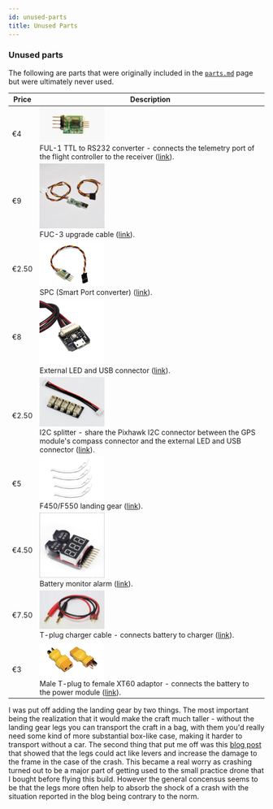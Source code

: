 ```yaml
---
id: unused-parts
title: Unused Parts
---
```


### Unused parts

The following are parts that were originally included in the [`parts.md`](parts.md) page but were ultimately never used.

| Price | Description |
|-------|-------------|
| &euro;4 | <img width="128" src="assets/images/parts/ttl-to-rs232-converter-ful-1.jpg"><br>FUL-1 TTL to RS232 converter - connects the telemetry port of the flight controller to the receiver ([link](https://www.unmannedtechshop.co.uk/frsky-transmitter-receiver-upgrade-adapter-ful-1/)).
| &euro;9 | <img height="128" src="assets/images/parts/telemetry-upgrade-cable-1.jpg"><br>FUC-3 upgrade cable ([link](https://www.unmannedtechshop.co.uk/frusb-3-frsky-upgrade-cable-fuc-3/)).
| &euro;2.50 | <img width="128" src="assets/images/parts/telemetry-upgrade-cable-adapter.jpg"><br>SPC (Smart Port converter) ([link](https://www.unmannedtechshop.co.uk/frsky-smart-port-converter-spc/)).
| &euro;8 | <img height="128" src="assets/images/parts/pixhawk-external-led-and-usb.jpg"><br>External LED and USB connector ([link](https://www.unmannedtechshop.co.uk/all-in-one-led-and-usb-module-for-pixhawk/)).
| &euro;2.50 | <img width="128" src="assets/images/parts/i2c-splitter.jpg"><br>I2C splitter - share the Pixhawk I2C connector between the GPS module's compass connector and the external LED and USB connector ([link](https://www.unmannedtechshop.co.uk/i2c-board/)).
| &euro;5 | <img width="128" src="assets/images/parts/f450-f550-landing-gear.jpg"><br>F450/F550 landing gear ([link](http://www.helipal.com/dji-landing-gear-for-f450-f550.html)).
| &euro;4.50 | <img height="128" src="assets/images/parts/battery-monitor-alarm.jpg"><br>Battery monitor alarm ([link](https://www.unmannedtechshop.co.uk/battery-monitor-alarm-1-8s/)).
| &euro;7.50 | <img width="128" src="assets/images/parts/t-plug-charger-cable.jpg"><br>T-plug charger cable - connects battery to charger ([link](https://www.unmannedtechshop.co.uk/skyrc-s60-ac-balance-charger-discharger/)).
| &euro;3 | <img width="128" src="assets/images/parts/t-plug-male-to-xt60-female-adaptor.jpg"><br>Male T-plug to female XT60 adaptor - connects the battery to the power module ([link](https://www.unmannedtechshop.co.uk/male-t-plug-to-female-xt60-adaptor/)).


I was put off adding the landing gear by two things. The most important being the realization that it would make the craft much taller - without the landing gear legs you can transport the craft in a bag, with them you'd really need some kind of more substantial box-like case, making it harder to transport without a car. The second thing that put me off was this [blog post](http://diydrones.com/profiles/blogs/be-careful-with-the-new-dji-landing-gear) that showed that the legs could act like levers and increase the damage to the frame in the case of the crash. This became a real worry as crashing turned out to be a major part of getting used to the small practice drone that I bought before flying this build. However the general concensus seems to be that the legs more often help to absorb the shock of a crash with the situation reported in the blog being contrary to the norm.
